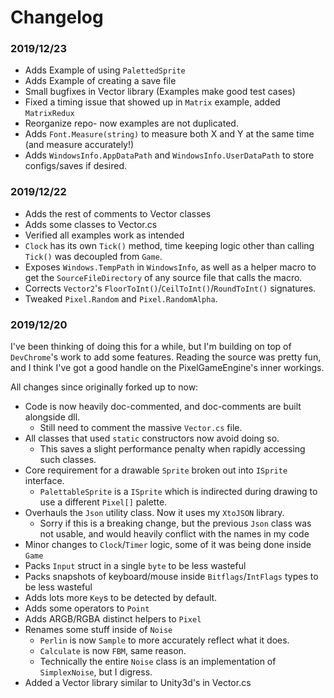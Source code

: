 # Changelog

### 2019/12/23
- Adds Example of using `PalettedSprite`
- Adds Example of creating a save file
- Small bugfixes in Vector library (Examples make good test cases)
- Fixed a timing issue that showed up in `Matrix` example, added `MatrixRedux`
- Reorganize repo- now examples are not duplicated.
- Adds `Font.Measure(string)` to measure both X and Y at the same time (and measure accurately!)
- Adds `WindowsInfo.AppDataPath` and `WindowsInfo.UserDataPath` to store configs/saves if desired.

### 2019/12/22
- Adds the rest of comments to Vector classes
- Adds some classes to Vector.cs
- Verified all examples work as intended
- `Clock` has its own `Tick()` method, time keeping logic other than calling `Tick()` was decoupled from `Game`.
- Exposes `Windows.TempPath` in  `WindowsInfo`, as well as a helper macro to get the `SourceFileDirectory` of any source file that calls the macro.
- Corrects `Vector2`'s `FloorToInt()`/`CeilToInt()`/`RoundToInt()` signatures.
- Tweaked `Pixel.Random` and `Pixel.RandomAlpha`.

### 2019/12/20
I've been thinking of doing this for a while, but I'm building on top of `DevChrome`'s work to add some features.
Reading the source was pretty fun, and I think I've got a good handle on the PixelGameEngine's inner workings.

All changes since originally forked up to now:
- Code is now heavily doc-commented, and doc-comments are built alongside dll.
  - Still need to comment the massive `Vector.cs` file.
- All classes that used `static` constructors now avoid doing so.
  - This saves a slight performance penalty when rapidly accessing such classes.
- Core requirement for a drawable `Sprite` broken out into `ISprite` interface.
  - `PalettableSprite` is a `ISprite` which is indirected during drawing to use a different `Pixel[]` palette.
- Overhauls the `Json` utility class. Now it uses my `XtoJSON` library. 
  - Sorry if this is a breaking change, but the previous `Json` class was not usable, and would heavily conflict with the names in my code 
- Minor changes to `Clock`/`Timer` logic, some of it was being done inside `Game`
- Packs `Input` struct in a single `byte` to be less wasteful
- Packs snapshots of keyboard/mouse inside `Bitflags`/`IntFlags` types to be less wasteful
- Adds lots more `Key`s to be detected by default.
- Adds some operators to `Point`
- Adds ARGB/RGBA distinct helpers to `Pixel` 
- Renames some stuff inside of `Noise`
  - `Perlin` is now `Sample` to more accurately reflect what it does.
  - `Calculate` is now `FBM`, same reason.
  - Technically the entire `Noise` class is an implementation of `SimplexNoise`, but I digress.
- Added a Vector library similar to Unity3d's in Vector.cs
